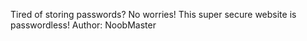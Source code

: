 Tired of storing passwords? No worries! This super secure website is passwordless! Author: NoobMaster
